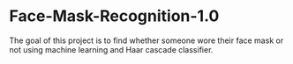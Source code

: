 # Face-Mask-Recognition-1.0
The goal of this project is to  find whether someone wore their face mask or not using machine learning and Haar cascade classifier. 
